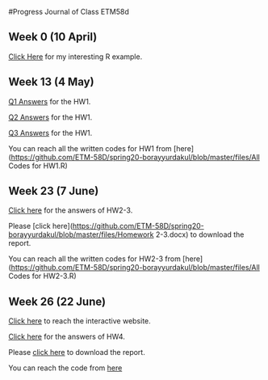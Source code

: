 #Progress Journal of Class ETM58d

## Week 0 (10 April)

[Click Here](files/interesting_example.html) for my interesting R example.

## Week 13 (4 May)

[Q1 Answers](files/hw1q1.html) for the HW1.

[Q2 Answers](files/hw1q2.html) for the HW1.

[Q3 Answers](files/hw1q3.html) for the HW1.

You can reach all the written codes for HW1 from [here](https://github.com/ETM-58D/spring20-borayyurdakul/blob/master/files/All Codes for HW1.R)

## Week 23 (7 June)

[Click here](files/hw2-3.html) for the answers of HW2-3.

Please [click here](https://github.com/ETM-58D/spring20-borayyurdakul/blob/master/files/Homework 2-3.docx) to download the report.

You can reach all the written codes for HW2-3 from [here](https://github.com/ETM-58D/spring20-borayyurdakul/blob/master/files/All Codes for HW2-3.R)

## Week 26 (22 June)

[Click here](https://bounetm58dgroup4.shinyapps.io/hw4_app/) to reach the interactive website.

[Click here](files/hw4.html) for the answers of HW4.

Please [click here](https://github.com/ETM-58D/spring20-borayyurdakul/blob/master/files/hw4.docx) to download the report.

You can reach the code from [here](https://github.com/ETM-58D/spring20-borayyurdakul/blob/master/files/hw4.R)